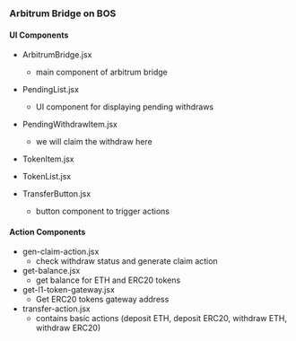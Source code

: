 ### Arbitrum Bridge on BOS

#### UI Components

- ArbitrumBridge.jsx
  - main component of arbitrum bridge
- PendingList.jsx

  - UI component for displaying pending withdraws

- PendingWithdrawItem.jsx

  - we will claim the withdraw here

- TokenItem.jsx

- TokenList.jsx

- TransferButton.jsx

  - button component to trigger actions

#### Action Components

- gen-claim-action.jsx
  - check withdraw status and generate claim action
- get-balance.jsx
  - get balance for ETH and ERC20 tokens
- get-l1-token-gateway.jsx
  - Get ERC20 tokens gateway address
- transfer-action.jsx
  - contains basic actions (deposit ETH, deposit ERC20, withdraw ETH, withdraw ERC20)
